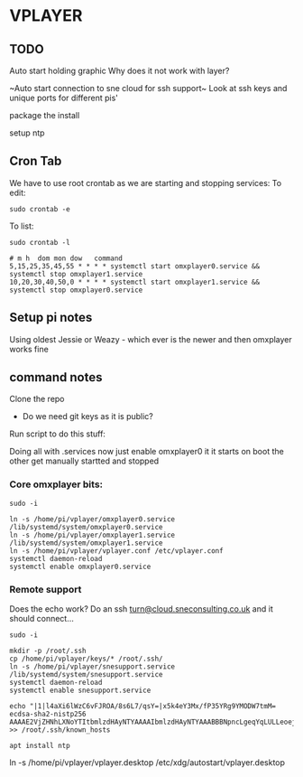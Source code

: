# VPLAYER

## TODO
Auto start holding graphic
Why does it not work with layer?

~Auto start connection to sne cloud for ssh support~
Look at ssh keys and unique ports for different pis'

package the install

setup ntp

## Cron Tab

We have to use root crontab as we are starting and stopping services:
To edit:
```
sudo crontab -e
```
To list:
```
sudo crontab -l
```

```
# m h  dom mon dow   command
5,15,25,35,45,55 * * * * systemctl start omxplayer0.service && systemctl stop omxplayer1.service
10,20,30,40,50,0 * * * * systemctl start omxplayer1.service && systemctl stop omxplayer0.service
```


## Setup pi notes

Using oldest Jessie or Weazy - which ever is the newer and then omxplayer works fine


## command notes

Clone the repo
- Do we need git keys as it is public?

Run script to do this stuff:

Doing all with .services now
just enable omxplayer0 it it starts on boot the other get manually startted and stopped

### Core omxplayer bits:

```
sudo -i

ln -s /home/pi/vplayer/omxplayer0.service /lib/systemd/system/omxplayer0.service
ln -s /home/pi/vplayer/omxplayer1.service /lib/systemd/system/omxplayer1.service
ln -s /home/pi/vplayer/vplayer.conf /etc/vplayer.conf
systemctl daemon-reload
systemctl enable omxplayer0.service
```

### Remote support

Does the echo work? Do an ssh turn@cloud.sneconsulting.co.uk and it should connect...

```
sudo -i

mkdir -p /root/.ssh
cp /home/pi/vplayer/keys/* /root/.ssh/
ln -s /home/pi/vplayer/snesupport.service /lib/systemd/system/snesupport.service
systemctl daemon-reload
systemctl enable snesupport.service

echo "|1|l4aXi6lWzC6vFJROA/8s6L7/qsY=|x5k4eY3Mx/fP35YRg9YMODW7tmM= ecdsa-sha2-nistp256 AAAAE2VjZHNhLXNoYTItbmlzdHAyNTYAAAAIbmlzdHAyNTYAAABBBNpncLgeqYqLULLeoej+uN/48upZW/WijUH3PjUDtyimBMNg5TvVcL7VMO/7JbL8KqhUFBx3cQcMfxJu3klAWyg=" >> /root/.ssh/known_hosts

apt install ntp
```


ln -s /home/pi/vplayer/vplayer.desktop  /etc/xdg/autostart/vplayer.desktop